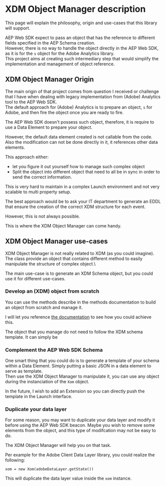 # XDM Object Manager description

This page will explain the philosophy, origin and use-cases that this library will support.

AEP Web SDK expect to pass an object that has the reference to different fields specified in the AEP Schema creation.\
However, there is no way to handle the object directly in the AEP Web SDK, as it is for the `s` object for the Adobe Analytics library.\
This project aims at creating such intermediary step that would simplify the implementation and management of object reference.

## XDM Object Manager Origin

The main origin of that project comes from question I received or challenge that I have when dealing with legacy implementation from (Adobe) Analytics tool to the AEP Web SDK.\
The default approach for (Adobe) Analytics is to prepare an object, `s` for Adobe, and then fire the object once you are ready to fire.

The AEP Web SDK doesn't possess such object, therefore, it is require to use a Data Element to prepare your object.

However, the default data element created is not callable from the code.\
Also the modification can not be done directly in it, it references other data elements.

This approach either:
* let you figure it out yourself how to manage such complex object
* Split the object into different object that need to all be in sync in order to send the correct information.

This is very hard to maintain in a complex Launch environment and not very scalable to multi property setup.  

The best approach would be to ask your IT department to generate an EDDL that ensure the creation of the correct XDM structure for each event.

However, this is not always possible.

This is where the XDM Object Manager can come handy.

## XDM Object Manager use-cases

XDM Object Manager is not really related to XDM (as you could imagine).\
The class provide an object that contains different method to easily manipulate the structure of complex object.\

The main use-case is to generate an XDM Schema object, but you could use it for different use-cases.

### Develop an (XDM) object from scratch

You can use the methods describe in the methods documentation to build an object from scratch and manage it. 

I will let you reference [the documentation](XDM_Object_Manager_Methods.md) to see how you could achieve this.

The object that you manage do not need to follow the XDM schema template. It can simply be

### Complement the AEP Web SDK Schema

One smart thing that you could do is to generate a template of your schema within a Data Element. Simply putting a basic JSON in a data element to serve as template.\
Then use the XDM Object Manager to manipulate it, you can use any object during the instanciation of the `Xom` object.

In the future, I wish to add an Extension so you can directly push the template in the Launch interface. 

### Duplicate your data layer

For some reason, you may want to duplicate your data layer and modify it before using the AEP Web SDK beacon.
Maybe you wish to remove some elements from the object, and this type of modifcation may not be easy to do.

The XDM Object Manager will help you on that task.

Per example for the Adobe Client Data Layer library, you could realize the following: 

```JS
xom = new Xom(adobeDataLayer.getState())
```

This will duplicate the data layer value inside the `xom` instance.
